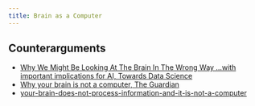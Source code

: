 ```yaml
---
title: Brain as a Computer
---
```


## Counterarguments

- [Why We Might Be Looking At The Brain In The Wrong Way …with important implications for AI, Towards Data Science](https://towardsdatascience.com/why-we-might-be-looking-at-the-brain-in-the-wrong-way-7c17fb11c259)
- [Why your brain is not a computer, The Guardian](https://www.theguardian.com/science/2020/feb/27/why-your-brain-is-not-a-computer-neuroscience-neural-networks-consciousness)
- [your-brain-does-not-process-information-and-it-is-not-a-computer](https://aeon.co/essays/your-brain-does-not-process-information-and-it-is-not-a-computer)